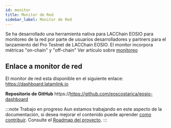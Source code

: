 ```yaml
---
id: monitor
title: Monitor de Red
sidebar_label: Monitor de Red
---
```


Se ha desarrollado una herramienta nativa para LACChain EOSIO para monitoreo de la red por parte de usuarios desarrolladores y partners para el lanzamiento del Pro Testnet de LACChain EOSIO. El monitor incorpora métricas "on-chain" y "off-chain"  Ver artículo sobre [monitoreo](../testnet/monitoreo)

## Enlace a monitor de red

El monitor de red esta disponible en el siguiente enlace: https://dashboard.latamlink.io

**Repositorio de GitHub** https://https://github.com/eoscostarica/eosio-dashboard

:::note Trabajo en progreso
Aun estamos trabajando en este aspecto de la documentación, si desea mejorar el contenido puede aprender [como contribuir](../guias/contribuir). Consulte el [Roadmap del proyecto](../testnet/roadmap).
:::
